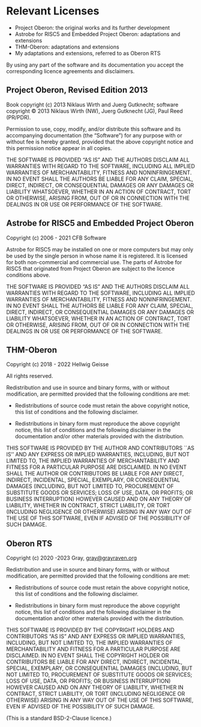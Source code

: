 # Relevant Licenses

* Project Oberon: the original works and its further development
* Astrobe for RISC5 and Embedded Project Oberon: adaptations and extensions
* THM-Oberon: adaptations and extensions
* My adaptations and extensions, referred to as Oberon RTS

By using any part of the software and its documentation you accept the corresponding licence agreements and disclaimers.

## Project Oberon, Revised Edition 2013

Book copyright (c) 2013 Niklaus Wirth and Juerg Gutknecht; software copyright © 2013 Niklaus Wirth (NW), Juerg Gutknecht (JG), Paul Reed (PR/PDR).

Permission to use, copy, modify, and/or distribute this software and its accompanying documentation (the “Software”) for any purpose with or without fee is hereby granted, provided that the above copyright notice and this permission notice appear in all copies.

THE SOFTWARE IS PROVIDED “AS IS” AND THE AUTHORS DISCLAIM ALL WARRANTIES WITH REGARD TO THE SOFTWARE, INCLUDING ALL IMPLIED WARRANTIES OF MERCHANTABILITY, FITNESS AND NONINFRINGEMENT. IN NO EVENT SHALL THE AUTHORS BE LIABLE FOR ANY CLAIM, SPECIAL, DIRECT, INDIRECT, OR CONSEQUENTIAL DAMAGES OR ANY DAMAGES OR LIABILITY WHATSOEVER, WHETHER IN AN ACTION OF CONTRACT, TORT OR OTHERWISE, ARISING FROM, OUT OF OR IN CONNECTION WITH THE DEALINGS IN OR USE OR PERFORMANCE OF THE SOFTWARE.

## Astrobe for RISC5 and Embedded Project Oberon

Copyright (c) 2006 - 2021 CFB Software

Astrobe for RISC5 may be installed on one or more computers but may only be used by the single person in whose name it is registered. It is licensed for both non-commercial and commercial use. The parts of Astrobe for RISC5 that originated from Project Oberon are subject to the licence conditions above.

THE SOFTWARE IS PROVIDED “AS IS” AND THE AUTHORS DISCLAIM ALL WARRANTIES WITH REGARD TO THE SOFTWARE, INCLUDING ALL IMPLIED WARRANTIES OF MERCHANTABILITY, FITNESS AND NONINFRINGEMENT. IN NO EVENT SHALL THE AUTHORS BE LIABLE FOR ANY CLAIM, SPECIAL, DIRECT, INDIRECT, OR CONSEQUENTIAL DAMAGES OR ANY DAMAGES OR LIABILITY WHATSOEVER, WHETHER IN AN ACTION OF CONTRACT, TORT OR OTHERWISE, ARISING FROM, OUT OF OR IN CONNECTION WITH THE DEALINGS IN OR USE OR PERFORMANCE OF THE SOFTWARE.


## THM-Oberon

Copyright (c) 2018 - 2022 Hellwig Geisse

All rights reserved.

Redistribution and use in source and binary forms, with or without modification, are permitted provided that the following conditions are met:

* Redistributions of source code must retain the above copyright notice, this list of conditions and the following disclaimer.

* Redistributions in binary form must reproduce the above copyright notice, this list of conditions and the following disclaimer in the documentation and/or other materials provided with the distribution.

THIS SOFTWARE IS PROVIDED BY THE AUTHOR AND CONTRIBUTORS ``AS IS’’ AND ANY EXPRESS OR IMPLIED WARRANTIES, INCLUDING, BUT NOT LIMITED TO, THE IMPLIED WARRANTIES OF MERCHANTABILITY AND FITNESS FOR A PARTICULAR PURPOSE ARE DISCLAIMED. IN NO EVENT SHALL THE AUTHOR OR CONTRIBUTORS BE LIABLE FOR ANY DIRECT, INDIRECT, INCIDENTAL, SPECIAL, EXEMPLARY, OR CONSEQUENTIAL DAMAGES (INCLUDING, BUT NOT LIMITED TO, PROCUREMENT OF SUBSTITUTE GOODS OR SERVICES; LOSS OF USE, DATA, OR PROFITS; OR BUSINESS INTERRUPTION) HOWEVER CAUSED AND ON ANY THEORY OF LIABILITY, WHETHER IN CONTRACT, STRICT LIABILITY, OR TORT (INCLUDING NEGLIGENCE OR OTHERWISE) ARISING IN ANY WAY OUT OF THE USE OF THIS SOFTWARE, EVEN IF ADVISED OF THE POSSIBILITY OF SUCH DAMAGE.


## Oberon RTS

Copyright (c) 2020 -2023 Gray, gray@grayraven.org

Redistribution and use in source and binary forms, with or without modification, are permitted provided that the following conditions are met:

* Redistributions of source code must retain the above copyright notice, this list of conditions and the following disclaimer.

* Redistributions in binary form must reproduce the above copyright notice, this list of conditions and the following disclaimer in the documentation and/or other materials provided with the distribution.

THIS SOFTWARE IS PROVIDED BY THE COPYRIGHT HOLDERS AND CONTRIBUTORS “AS IS” AND ANY EXPRESS OR IMPLIED WARRANTIES, INCLUDING, BUT NOT LIMITED TO, THE IMPLIED WARRANTIES OF MERCHANTABILITY AND FITNESS FOR A PARTICULAR PURPOSE ARE DISCLAIMED. IN NO EVENT SHALL THE COPYRIGHT HOLDER OR CONTRIBUTORS BE LIABLE FOR ANY DIRECT, INDIRECT, INCIDENTAL, SPECIAL, EXEMPLARY, OR CONSEQUENTIAL DAMAGES (INCLUDING, BUT NOT LIMITED TO, PROCUREMENT OF SUBSTITUTE GOODS OR SERVICES; LOSS OF USE, DATA, OR PROFITS; OR BUSINESS INTERRUPTION) HOWEVER CAUSED AND ON ANY THEORY OF LIABILITY, WHETHER IN CONTRACT, STRICT LIABILITY, OR TORT (INCLUDING NEGLIGENCE OR OTHERWISE) ARISING IN ANY WAY OUT OF THE USE OF THIS SOFTWARE, EVEN IF ADVISED OF THE POSSIBILITY OF SUCH DAMAGE.

(This is a standard BSD-2-Clause licence.)

